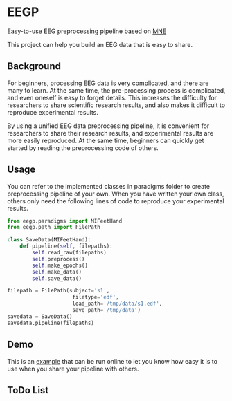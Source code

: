 # EEGP
Easy-to-use EEG preprocessing pipeline based on [MNE][]

This project can help you build an EEG data  that is easy to share.

## Background
For beginners, processing EEG data is very complicated, and there are many to learn. At the same time, the pre-processing process is complicated, and even oneself is easy to forget details. This increases the difficulty for researchers to share scientific research results, and also makes it difficult to reproduce experimental results.

By using a unified EEG data preprocessing pipeline, it is convenient for researchers to share their research results, and experimental results are more easily reproduced. At the same time, beginners can quickly get started by reading the preprocessing code of others.

## Usage
You can refer to the implemented classes in paradigms folder to create preprocessing pipeline of your own.
When you have written your own class, others only need the following lines of code to reproduce your experimental results.

```python
from eegp.paradigms import MIFeetHand
from eegp.path import FilePath

class SaveData(MIFeetHand):
    def pipeline(self, filepaths):
        self.read_raw(filepaths)
        self.preprocess()
        self.make_epochs()
        self.make_data()
        self.save_data()

filepath = FilePath(subject='s1',
                     filetype='edf',
                     load_path='/tmp/data/s1.edf',
                     save_path='/tmp/data')
savedata = SaveData()
savedata.pipeline(filepaths)
```

## Demo
This is an [example][] that can be run online to let you know how easy it is to use when you share your pipeline with others.

## ToDo List



[MNE]:https://mne.tools/stable/index.html "MNE"
[example]:https://colab.research.google.com/drive/19hgfVbP47Ib-JUq4dyVxy77_INOAkSIG?usp=sharing "example"
